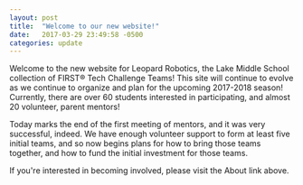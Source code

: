 ```yaml
---
layout: post
title:  "Welcome to our new website!"
date:   2017-03-29 23:49:58 -0500
categories: update
---
```

Welcome to the new website for Leopard Robotics, the Lake Middle School
collection of FIRST&reg; Tech Challenge Teams! This site will continue to evolve
as we continue to organize and plan for the upcoming 2017-2018 season!
Currently, there are over 60 students interested in participating, and almost 20
volunteer, parent mentors!

Today marks the end of the first meeting of mentors, and it was very successful,
indeed. We have enough volunteer support to form at least five initial teams,
and so now begins plans for how to bring those teams together, and how to fund
the initial investment for those teams.

If you're interested in becoming involved, please visit the About link above.
